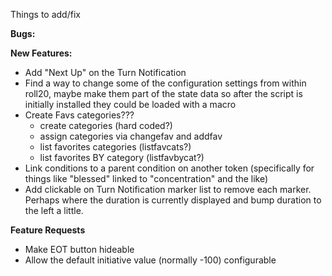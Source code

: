 Things to add/fix  
  
  
**Bugs:**  
  
  
  
**New Features:**  
* Add "Next Up" on the Turn Notification
* Find a way to change some of the configuration settings from within roll20, maybe make them part of the state data so after the script is initially installed they could be loaded with a macro  
* Create Favs categories???  
  * create categories (hard coded?)
  * assign categories via changefav and addfav
  * list favorites categories (listfavcats?)
  * list favorites BY category (listfavbycat?)
* Link conditions to a parent condition on another token (specifically for things like "blessed" linked to "concentration" and the like)  
* Add clickable on Turn Notification marker list to remove each marker.  Perhaps where the duration is currently displayed and bump duration to the left a little.  


**Feature Requests**
* Make EOT button hideable
* Allow the default initiative value (normally -100) configurable
